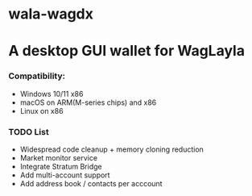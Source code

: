 # wala-wagdx
# A desktop GUI wallet for WagLayla

### Compatibility:
- Windows 10/11 x86
- macOS on ARM(M-series chips) and x86
- Linux on x86
### TODO List
- Widespread code cleanup + memory cloning reduction
- Market monitor service
- Integrate Stratum Bridge
- Add multi-account support
- Add address book / contacts per acccount
